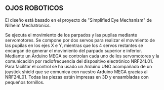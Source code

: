 OJOS ROBOTICOS
------------
El diseño está basado en el proyecto de "Simplified Eye Mechanism" de Nilheim Mechatronics.

Se ejecuta el movimiento de los parpados y las pupilas mediante servomotores. Se compone por dos servos para realizar el movmiento de las pupilas en los ejes X e Y, mientras que los 4 servos restantes se encargan de generar el movimiento del parpado superior e inferior.
Mediante un Arduino MEGA se controlan cada uno de los servomotores y la comunicación por radiofrecuencia del dispositivo electrónico NRF24L01. Para facilitar el control se ha usado un Arduino UNO acompañado de un joystick shield que se comunica con nuestro Arduino MEGA gracias al NRF24L01.
Todas las piezas están impresas en 3D y ensambladas con pequeños tornillos.

